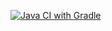 [![Java CI with Gradle](https://github.com/Kseny22/grable5/actions/workflows/gradle.yml/badge.svg)](https://github.com/Kseny22/grable5/actions/workflows/gradle.yml)
